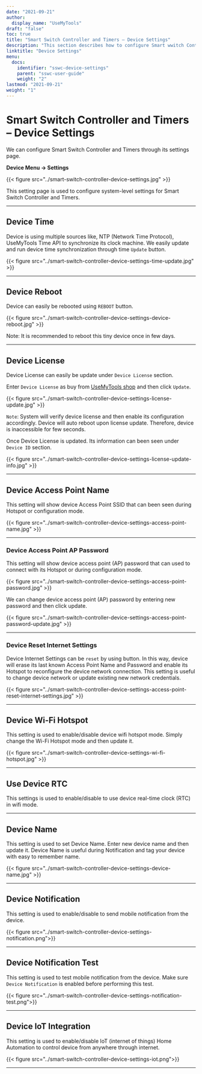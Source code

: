 ```yaml
---
date: "2021-09-21"
author:
  display_name: "UseMyTools"
draft: "false"
toc: true
title: "Smart Switch Controller and Timers – Device Settings"
description: "This section describes how to configure Smart wwitch Controller and timers using its settings."
linktitle: "Device Settings"
menu:
  docs:
    identifier: "sswc-device-settings"
    parent: "sswc-user-guide"
    weight: "2"
lastmod: "2021-09-21"
weight: "1"
---
```


# Smart Switch Controller and Timers – Device Settings #

We can configure Smart Switch Controller and Timers through its settings page.

**Device Menu -> Settings**

{{< figure src="../smart-switch-controller-device-settings.jpg" >}}

This setting page is used to configure system-level settings for Smart Switch Controller and Timers.

---

## Device Time ##

Device is using multiple sources like, NTP (Network Time Protocol), UseMyTools Time API to synchronize its clock machine. We easily update and run device time synchronization through time `Update` button.

{{< figure src="../smart-switch-controller-device-settings-time-update.jpg" >}}

---

## Device Reboot ##

Device can easily be rebooted using `REBOOT` button.

{{< figure src="../smart-switch-controller-device-settings-device-reboot.jpg" >}}

Note: It is recommended to reboot this tiny device once in few days.

---

## Device License ##

Device License can easily be update under `Device License` section.

Enter `Device License` as buy from [UseMyTools shop](https://shop.usemytools.net/product/smart-license/) and then click `Update`.

{{< figure src="../smart-switch-controller-device-settings-license-update.jpg" >}}

`Note`: System will verify device license and then enable its configuration accordingly. Device will auto reboot upon license update. Therefore, device is inaccessible for few seconds.

Once Device License is updated. Its information can been seen under `Device ID` section.

{{< figure src="../smart-switch-controller-device-settings-license-update-info.jpg" >}}

---

## Device Access Point Name ##

This setting will show device Access Point SSID that can been seen during Hotspot or configuration mode.

{{< figure src="../smart-switch-controller-device-settings-access-point-name.jpg" >}}

---

### Device Access Point AP Password ###

This setting will show device access point (AP) password that can used to connect with its Hotspot or during configuration mode.

{{< figure src="../smart-switch-controller-device-settings-access-point-password.jpg" >}}

We can change device access point (AP) password by entering new password and then click update.

{{< figure src="../smart-switch-controller-device-settings-access-point-password-update.jpg" >}}

---

### Device Reset Internet Settings ###

Device Internet Settings can be `reset` by using button. In this way, device will erase its last known Access Point Name and Password and enable its Hotspot to reconfigure the device network connection. This setting is useful to change device network or update existing new network credentials.

{{< figure src="../smart-switch-controller-device-settings-access-point-reset-internet-settings.jpg" >}}

---

## Device Wi-Fi Hotspot ##

This setting is used to enable/disable device wifi hotspot mode. Simply change the Wi-Fi Hotspot mode and then update it.

{{< figure src="../smart-switch-controller-device-settings-wi-fi-hotspot.jpg" >}}

---

## Use Device RTC ##

This settings is used to enable/disable to use device real-time clock (RTC) in wifi mode.

---

## Device Name ##

This setting is used to set Device Name. Enter new device name and then update it. Device Name is useful during Notification and tag your device with easy to remember name.

{{< figure src="../smart-switch-controller-device-settings-device-name.jpg" >}}

---

## Device Notification ##

This setting is used to enable/disable to send mobile notification from the device.

{{< figure src="../smart-switch-controller-device-settings-notification.png">}}

---

## Device Notification Test ##

This setting is used to test mobile notification from the device. Make sure `Device Notification` is enabled before performing this test.

{{< figure src="../smart-switch-controller-device-settings-notification-test.png">}}

---

## Device IoT Integration ##

This setting is used to enable/disable IoT (internet of things) Home Automation to control device from anywhere through internet.

{{< figure src="../smart-switch-controller-device-settings-iot.png">}}

---
